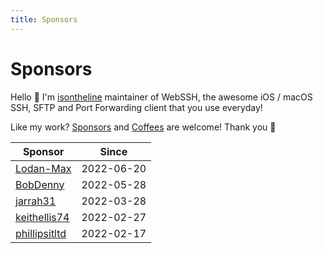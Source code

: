 ```yaml
---
title: Sponsors
---
```

# Sponsors
Hello :wave: I'm [isontheline](https://github.com/sponsors/isontheline) maintainer of WebSSH, the awesome iOS / macOS SSH, SFTP and Port Forwarding client that you use everyday!

Like my work? [Sponsors](https://github.com/sponsors/isontheline) and [Coffees](https://www.buymeacoffee.com/isontheline) are welcome!
Thank you :pray:

| Sponsor | Since |
| --- | --- |
| [Lodan-Max](https://github.com/Lodan-Max) | 2022-06-20 |
| [BobDenny](https://github.com/BobDenny) | 2022-05-28 |
| [jarrah31](https://github.com/jarrah31) | 2022-03-28 |
| [keithellis74](https://github.com/keithellis74) |  2022-02-27 |
| [phillipsitltd](https://github.com/phillipsitltd) | 2022-02-17 |